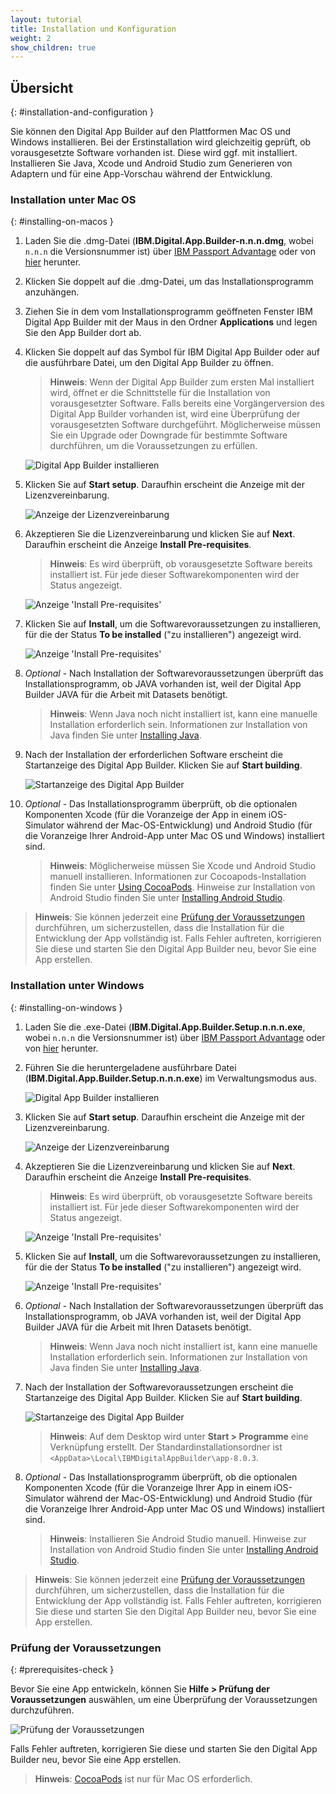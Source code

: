 ```yaml
---
layout: tutorial
title: Installation und Konfiguration
weight: 2
show_children: true
---
```

<!-- NLS_CHARSET=UTF-8 -->
## Übersicht
{: #installation-and-configuration }

Sie können den Digital App Builder auf den Plattformen Mac OS und Windows installieren. Bei der Erstinstallation wird gleichzeitig geprüft, ob vorausgesetzte Software vorhanden ist. Diese wird ggf. mit installiert. Installieren Sie Java, Xcode und Android Studio zum Generieren von Adaptern und für eine App-Vorschau während der Entwicklung. 

### Installation unter Mac OS
{: #installing-on-macos }

1. Laden Sie die .dmg-Datei (**IBM.Digital.App.Builder-n.n.n.dmg**, wobei `n.n.n` die Versionsnummer ist) über [IBM Passport Advantage](https://www.ibm.com/software/passportadvantage/) oder von [hier](https://github.com/MobileFirst-Platform-Developer-Center/Digital-App-Builder/releases) herunter.
2. Klicken Sie doppelt auf die .dmg-Datei, um das Installationsprogramm anzuhängen.
3. Ziehen Sie in dem vom Installationsprogramm geöffneten Fenster IBM Digital App Builder mit der Maus in den Ordner **Applications** und legen Sie den App Builder dort ab.
4. Klicken Sie doppelt auf das Symbol für IBM Digital App Builder oder auf die ausführbare Datei, um den Digital App Builder zu öffnen.
    > **Hinweis**: Wenn der Digital App Builder zum ersten Mal installiert wird, öffnet er die Schnittstelle für die Installation von vorausgesetzter Software. Falls bereits eine Vorgängerversion des Digital App Builder vorhanden ist, wird eine Überprüfung der vorausgesetzten Software durchgeführt. Möglicherweise müssen Sie ein Upgrade oder Downgrade für bestimmte Software durchführen, um die Voraussetzungen zu erfüllen.
    
    ![Digital App Builder installieren](dab-install-startup.png)

5. Klicken Sie auf **Start setup**. Daraufhin erscheint die Anzeige mit der Lizenzvereinbarung.

    ![Anzeige der Lizenzvereinbarung](dab-install-license.png)

6. Akzeptieren Sie die Lizenzvereinbarung und klicken Sie auf **Next**. Daraufhin erscheint die Anzeige **Install Pre-requisites**.
    >**Hinweis**: Es wird überprüft, ob vorausgesetzte Software bereits installiert ist. Für jede dieser Softwarekomponenten wird der Status angezeigt.

    ![Anzeige 'Install Pre-requisites'](dab-install-prereq.png)

7. Klicken Sie auf **Install**, um die Softwarevoraussetzungen zu installieren, für die der Status **To be installed** ("zu installieren") angezeigt wird.

    ![Anzeige 'Install Pre-requisites'](dab-install-prereq-tobeinstalled.png)

8. *Optional* - Nach Installation der Softwarevoraussetzungen überprüft das Installationsprogramm, ob JAVA vorhanden ist, weil der Digital App Builder JAVA für die Arbeit mit Datasets benötigt.
    > **Hinweis**: Wenn Java noch nicht installiert ist, kann eine manuelle Installation erforderlich sein. Informationen zur Installation von Java finden Sie unter [Installing Java](https://www.java.com/en/download/help/download_options.xml).

9. Nach der Installation der erforderlichen Software erscheint die Startanzeige des Digital App Builder. Klicken Sie auf **Start building**.

    ![Startanzeige des Digital App Builder](dab-install-startup-screen.png)

10. *Optional* - Das Installationsprogramm überprüft, ob die optionalen Komponenten Xcode (für die Voranzeige der App in einem iOS-Simulator während der Mac-OS-Entwicklung) und Android Studio (für die Voranzeige Ihrer Android-App unter Mac OS und Windows) installiert sind.
    > **Hinweis**: Möglicherweise müssen Sie Xcode und Android Studio manuell installieren. Informationen zur Cocoapods-Installation finden Sie unter [Using CocoaPods](https://guides.cocoapods.org/using/using-cocoapods). Hinweise zur Installation von Android Studio finden Sie unter [Installing Android Studio](https://developer.android.com/studio/). 

>**Hinweis**: Sie können jederzeit eine [Prüfung der Voraussetzungen](#prerequisites-check) durchführen, um sicherzustellen, dass die Installation für die Entwicklung der App vollständig ist. Falls Fehler auftreten, korrigieren Sie diese und starten Sie den Digital App Builder neu, bevor Sie eine App erstellen. 

### Installation unter Windows
{: #installing-on-windows }

1. Laden Sie die .exe-Datei (**IBM.Digital.App.Builder.Setup.n.n.n.exe**, wobei `n.n.n` die Versionsnummer ist) über [IBM Passport Advantage](https://www.ibm.com/software/passportadvantage/) oder von [hier](https://github.com/MobileFirst-Platform-Developer-Center/Digital-App-Builder/releases) herunter.
2. Führen Sie die heruntergeladene ausführbare Datei (**IBM.Digital.App.Builder.Setup.n.n.n.exe**) im Verwaltungsmodus aus.

    ![Digital App Builder installieren](dab-install-startup.png)

3. Klicken Sie auf **Start setup**. Daraufhin erscheint die Anzeige mit der Lizenzvereinbarung.

    ![Anzeige der Lizenzvereinbarung](dab-install-license.png)

4. Akzeptieren Sie die Lizenzvereinbarung und klicken Sie auf **Next**. Daraufhin erscheint die Anzeige **Install Pre-requisites**.
    >**Hinweis**: Es wird überprüft, ob vorausgesetzte Software bereits installiert ist. Für jede dieser Softwarekomponenten wird der Status angezeigt.

    ![Anzeige 'Install Pre-requisites'](dab-install-prereq.png)

5. Klicken Sie auf **Install**, um die Softwarevoraussetzungen zu installieren, für die der Status **To be installed** ("zu installieren") angezeigt wird.

    ![Anzeige 'Install Pre-requisites'](dab-install-prereq-tobeinstalled.png)

6. *Optional* - Nach Installation der Softwarevoraussetzungen überprüft das Installationsprogramm, ob JAVA vorhanden ist, weil der Digital App Builder JAVA für die Arbeit mit Ihren Datasets benötigt.
    > **Hinweis**: Wenn Java noch nicht installiert ist, kann eine manuelle Installation erforderlich sein. Informationen zur Installation von Java finden Sie unter [Installing Java](https://www.java.com/en/download/help/download_options.xml).

7. Nach der Installation der Softwarevoraussetzungen erscheint die Startanzeige des Digital App Builder. Klicken Sie auf **Start building**.

    ![Startanzeige des Digital App Builder](dab-install-startup-screen.png)

    > **Hinweis**: Auf dem Desktop wird unter **Start > Programme** eine Verknüpfung erstellt. Der Standardinstallationsordner ist `<AppData>\Local\IBMDigitalAppBuilder\app-8.0.3`.

8. *Optional* - Das Installationsprogramm überprüft, ob die optionalen Komponenten Xcode (für die Voranzeige Ihrer App in einem iOS-Simulator während der Mac-OS-Entwicklung) und Android Studio (für die Voranzeige Ihrer Android-App unter Mac OS und Windows) installiert sind.
    > **Hinweis**: Installieren Sie Android Studio manuell. Hinweise zur Installation von Android Studio finden Sie unter [Installing Android Studio](https://developer.android.com/studio/). 

>**Hinweis**: Sie können jederzeit eine [Prüfung der Voraussetzungen](#prerequisites-check) durchführen, um sicherzustellen, dass die Installation für die Entwicklung der App vollständig ist. Falls Fehler auftreten, korrigieren Sie diese und starten Sie den Digital App Builder neu, bevor Sie eine App erstellen. 

### Prüfung der Voraussetzungen
{: #prerequisites-check }

Bevor Sie eine App entwickeln, können Sie **Hilfe > Prüfung der Voraussetzungen** auswählen, um eine Überprüfung der Voraussetzungen durchzuführen.

![Prüfung der Voraussetzungen](dab-prerequsites-check.png)

Falls Fehler auftreten, korrigieren Sie diese und starten Sie den Digital App Builder neu, bevor Sie eine App erstellen. 

>**Hinweis**: [CocoaPods](https://guides.cocoapods.org/using/using-cocoapods) ist nur für Mac OS erforderlich.
